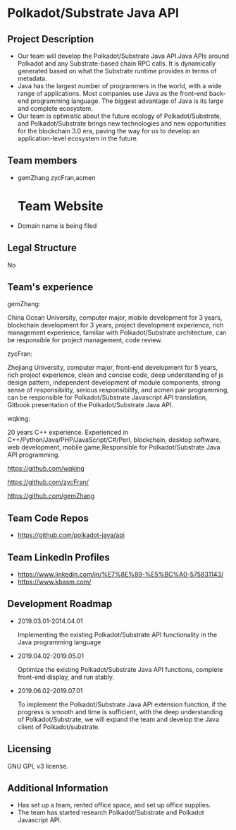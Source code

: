 # Polkadot/Substrate Java API

## Project Description

- Our team will develop the Polkadot/Substrate Java API.Java APIs around Polkadot and any Substrate-based chain RPC calls. It is dynamically generated based on what the Substrate runtime provides in terms of metadata. 
- Java has the largest number of programmers in the world, with a wide range of applications. Most companies use Java as the front-end back-end programming language. The biggest advantage of Java is its large and complete ecosystem.
- Our team is optimistic about the future ecology of Polkadot/Substrate, and Polkadot/Substrate brings new technologies and new opportunities for the blockchain 3.0 era, paving the way for us to develop an application-level ecosystem in the future.

## Team members

- gemZhang
  zycFran,acmen

  # Team Website

- Domain name is being filed

## Legal Structure

No

## Team's experience

gemZhang:   

China Ocean University, computer major, mobile development for 3 years, blockchain development for 3 years, project development experience, rich management experience, familiar with Polkadot/Substrate architecture, can be responsible for project management, code review.   

zycFran:   

Zhejiang University, computer major, front-end development for 5 years, rich project experience, clean and concise code, deep understanding of js design pattern, independent development of module components, strong sense of responsibility, serious responsibility, and acmen pair programming, can be responsible for Polkadot/Substrate Javascript API translation, Gitbook presentation of the Polkadot/Substrate Java API.  

wqking:  

20 years C++ experience. Experienced in C++/Python/Java/PHP/JavaScript/C#/Perl, blockchain, desktop software, web development, mobile game,Responsible for Polkadot/Substrate Java API programming.

https://github.com/wqking  

https://github.com/zycFran/  

https://github.com/gemZhang

## Team Code Repos

- https://github.com/polkadot-java/api

## Team LinkedIn Profiles

- https://www.linkedin.com/in/%E7%8E%89-%E5%BC%A0-575831143/
- https://www.kbasm.com/

## Development Roadmap

- 2019.03.01-2014.04.01

  Implementing the existing Polkadot/Substrate API functionality in the Java programming language

- 2019.04.02-2019.05.01

  Optimize the existing Polkadot/Substrate Java API functions, complete front-end display, and run stably.

- 2019.06.02-2019.07.01

  To implement the Polkadot/Substrate Java API extension function, if the progress is smooth and time is sufficient, with the deep understanding of Polkadot/Substrate, we will expand the team and develop the Java client of Polkadot/substrate.

## Licensing

GNU GPL v3 license.

## Additional Information

- Has set up a team, rented office space, and set up office supplies.
- The team has started research Polkadot/Substrate and Polkadot Javascript API.
